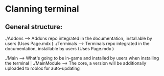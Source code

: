 # Clanning terminal

## General structure:

./Addons --> Addons repo integrated in the documentation, installable by users (Uses Page.mdx )
./Terminals --> Terminals repo integrated in the documentation, installable by users (Uses Page.mdx )

./Main --> What's going to be in-game and installed by users when installing the terminal
| ./MainModule --> The core, a version will be additionally uploaded to roblox for auto-updating
